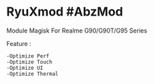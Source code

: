 # RyuXmod #AbzMod
Module Magisk For Realme G90/G90T/G95 Series

Feature :

    -Optimize Perf
    -Optimize Touch
    -Optimize UI
    -Optimize Thermal
  
